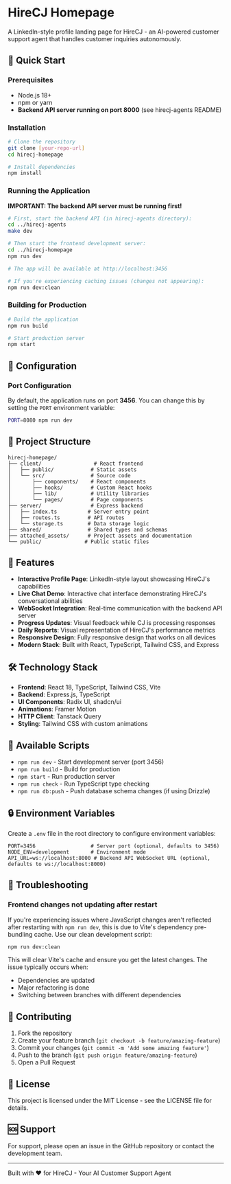 # HireCJ Homepage

A LinkedIn-style profile landing page for HireCJ - an AI-powered customer support agent that handles customer inquiries autonomously.

## 🚀 Quick Start

### Prerequisites
- Node.js 18+ 
- npm or yarn
- **Backend API server running on port 8000** (see hirecj-agents README)

### Installation

```bash
# Clone the repository
git clone [your-repo-url]
cd hirecj-homepage

# Install dependencies
npm install
```

### Running the Application

**IMPORTANT: The backend API server must be running first!**

```bash
# First, start the backend API (in hirecj-agents directory):
cd ../hirecj-agents
make dev

# Then start the frontend development server:
cd ../hirecj-homepage
npm run dev

# The app will be available at http://localhost:3456

# If you're experiencing caching issues (changes not appearing):
npm run dev:clean
```

### Building for Production

```bash
# Build the application
npm run build

# Start production server
npm start
```

## 🔧 Configuration

### Port Configuration
By default, the application runs on port **3456**. You can change this by setting the `PORT` environment variable:

```bash
PORT=8080 npm run dev
```

## 📁 Project Structure

```
hirecj-homepage/
├── client/                 # React frontend
│   ├── public/            # Static assets
│   └── src/               # Source code
│       ├── components/    # React components
│       ├── hooks/         # Custom React hooks
│       ├── lib/           # Utility libraries
│       └── pages/         # Page components
├── server/                # Express backend
│   ├── index.ts          # Server entry point
│   ├── routes.ts         # API routes
│   └── storage.ts        # Data storage logic
├── shared/               # Shared types and schemas
├── attached_assets/      # Project assets and documentation
└── public/              # Public static files
```

## 🎨 Features

- **Interactive Profile Page**: LinkedIn-style layout showcasing HireCJ's capabilities
- **Live Chat Demo**: Interactive chat interface demonstrating HireCJ's conversational abilities
- **WebSocket Integration**: Real-time communication with the backend API server
- **Progress Updates**: Visual feedback while CJ is processing responses
- **Daily Reports**: Visual representation of HireCJ's performance metrics
- **Responsive Design**: Fully responsive design that works on all devices
- **Modern Stack**: Built with React, TypeScript, Tailwind CSS, and Express

## 🛠️ Technology Stack

- **Frontend**: React 18, TypeScript, Tailwind CSS, Vite
- **Backend**: Express.js, TypeScript
- **UI Components**: Radix UI, shadcn/ui
- **Animations**: Framer Motion
- **HTTP Client**: Tanstack Query
- **Styling**: Tailwind CSS with custom animations

## 📜 Available Scripts

- `npm run dev` - Start development server (port 3456)
- `npm run build` - Build for production
- `npm start` - Run production server
- `npm run check` - Run TypeScript type checking
- `npm run db:push` - Push database schema changes (if using Drizzle)

## 🔒 Environment Variables

Create a `.env` file in the root directory to configure environment variables:

```env
PORT=3456                  # Server port (optional, defaults to 3456)
NODE_ENV=development       # Environment mode
API_URL=ws://localhost:8000 # Backend API WebSocket URL (optional, defaults to ws://localhost:8000)
```

## 🐛 Troubleshooting

### Frontend changes not updating after restart

If you're experiencing issues where JavaScript changes aren't reflected after restarting with `npm run dev`, this is due to Vite's dependency pre-bundling cache. Use our clean development script:

```bash
npm run dev:clean
```

This will clear Vite's cache and ensure you get the latest changes. The issue typically occurs when:
- Dependencies are updated
- Major refactoring is done
- Switching between branches with different dependencies

## 🤝 Contributing

1. Fork the repository
2. Create your feature branch (`git checkout -b feature/amazing-feature`)
3. Commit your changes (`git commit -m 'Add some amazing feature'`)
4. Push to the branch (`git push origin feature/amazing-feature`)
5. Open a Pull Request

## 📝 License

This project is licensed under the MIT License - see the LICENSE file for details.

## 🆘 Support

For support, please open an issue in the GitHub repository or contact the development team.

---

Built with ❤️ for HireCJ - Your AI Customer Support Agent